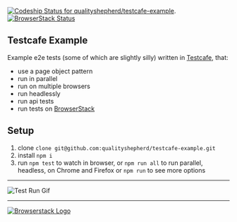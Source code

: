 [![Codeship Status for qualityshepherd/testcafe-example](https://app.codeship.com/projects/833a4d80-7100-0137-f6e1-16b3e657657a/status?branch=master)](https://app.codeship.com/projects/348317). [![BrowserStack Status](https://www.browserstack.com/automate/badge.svg?badge_key=<badge_key>)](https://www.browserstack.com/automate/public-build/TWYvMDEvNDk5Z2xhWUhEMHpCaVhaZz09LS1wdzUwYm94dk9XUXBnYlFHQWF5NFlBPT0=--c0320ab539f3fa72516b479954a9717e2ac96d31)


## Testcafe Example
Example e2e tests (some of which are slightly silly) written in [Testcafe](https://github.com/DevExpress/testcafe), that:
- use a page object pattern
- run in parallel
- run on multiple browsers
- run headlessly
- run api tests
- run tests on [BrowserStack](https://browserstack.com)

## Setup
1. clone `clone git@github.com:qualityshepherd/testcafe-example.git`
2. install `npm i`
3. run `npm test` to watch in browser, or `npm run all` to run parallel, headless, on Chrome and Firefox or `npm run` to see more options

---

![Test Run Gif](https://qualityshepherd.com/screencasts/testrun.gif)

---
[![Browserstack Logo](https://qualityshepherd.com/Browserstack-logo@2x.png)](https://browserstack.com)